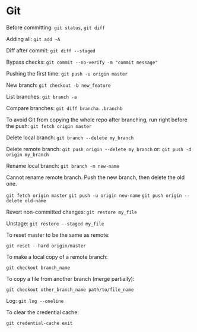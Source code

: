 # Git

Before committing: `git status`, `git diff`

Adding all: `git add -A`

Diff after commit: `git diff --staged`

Bypass checks: `git commit --no-verify -m "commit message"`

Pushing the first time: `git push -u origin master`

New branch: `git checkout -b new_feature`

List branches: `git branch -a`

Compare branches: `git diff brancha..branchb`

To avoid Git from copying the whole repo after branching,
run right before the push: `git fetch origin master`

Delete local branch: `git branch --delete my_branch`

Delete remote branch: `git push origin --delete my_branch`
or: `git push -d origin my_branch`

Rename local branch: `git branch -m new-name`

Cannot rename remote branch. Push the new branch, then delete the old one.

`git fetch origin master`
`git push -u origin new-name`
`git push origin --delete old-name`

Revert non-committed changes: `git restore my_file`

Unstage: `git restore --staged my_file`

To reset master to be the same as remote:

`git reset --hard origin/master`

To make a local copy of a remote branch:

`git checkout branch_name`

To copy a file from another branch (merge partially):

`git checkout other_branch_name path/to/file_name`

Log: `git log --oneline`

To clear the credential cache:

`git credential-cache exit`

